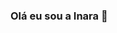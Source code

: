 ### Olá eu sou a Inara 👋

<!--
**inaraDev/inaraDev** is a ✨ _special_ ✨ repository because its `README.md` (this file) appears on your GitHub profile.

Olá eu sou a Inara

- 🔭 I’m currently working on ...
- 🌱 I’m currently learning ...
- 👯 I’m looking to collaborate on ...
- 🤔 I’m looking for help with ...
- 💬 Ask me about ...
- 📫 How to reach me: ...
- 😄 Pronouns: ...
- ⚡ Fun fact: ...
-->
